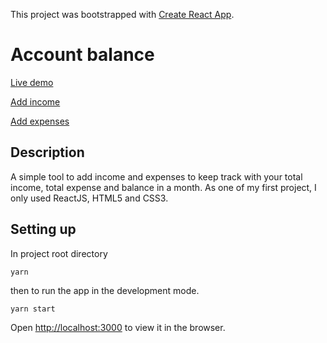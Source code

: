 This project was bootstrapped with [Create React App](https://github.com/facebook/create-react-app).

# Account balance
[Live demo](https://monthly-balance.netlify.com/)

[Add income](https://media.giphy.com/media/5vUN1gG54FjQWfNMrq/giphy.gif)

[Add expenses](https://media.giphy.com/media/kFMS6u5xmU2DeiLqRK/giphy.gif)

## Description
A simple tool to add income and expenses to keep track with your total income, total expense and balance in a month.
As one of my first project, I only used ReactJS, HTML5 and CSS3.


## Setting up
In project root directory

```yarn ```

then to run the app in the development mode.

```yarn start ```

Open [http://localhost:3000](http://localhost:3000) to view it in the browser.